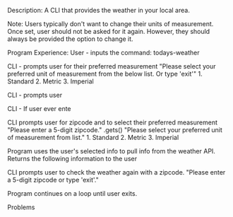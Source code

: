 Description:
  A CLI that provides the weather in your local area.

Note: Users typically don't want to change their units of measurement. Once set, user should not be asked for it again. However, they should always be provided the option to change it.

Program Experience:
  User - inputs the command: todays-weather

  CLI - prompts user for their preferred measurement
  "Please select your preferred unit of measurement from the below list. Or type 'exit'"
    1. Standard
    2. Metric
    3. Imperial
  
  CLI - prompts user
  

  CLI - If user ever ente

  CLI prompts user for zipcode and to select their preferred measurement
    "Please enter a 5-digit zipcode."
    .gets()
    "Please select your preferred unit of measurement from list."
      1. Standard
      2. Metric
      3. Imperial

  Program uses the user's selected info to pull info from the weather API.
  Returns the following information to the user

  CLI prompts user to check the weather again with a zipcode.
    "Please enter a 5-digit zipcode or type 'exit'."

  Program continues on a loop until user exits.



Problems
